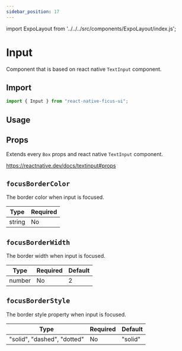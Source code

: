 ```yaml
---
sidebar_position: 17
---
```


import ExpoLayout from '../../../src/components/ExpoLayout/index.js';

# Input

Component that is based on react native `TextInput` component.

## Import

```js
import { Input } from "react-native-ficus-ui";
```

## Usage

<ExpoLayout id="input" />

## Props

Extends every `Box` props and react native `TextInput` component.

https://reactnative.dev/docs/textinput#props

`focusBorderColor`
---
The border color when input is focused.

|Type|Required|
|---|---|
|string|No|

`focusBorderWidth`
---
The border width when input is focused.

|Type|Required|Default|
|---|---|---|
|number|No|2|

`focusBorderStyle`
---
The border style property when input is focused.

|Type|Required|Default|
|---|---|---|
|"solid", "dashed", "dotted"|No|"solid"|